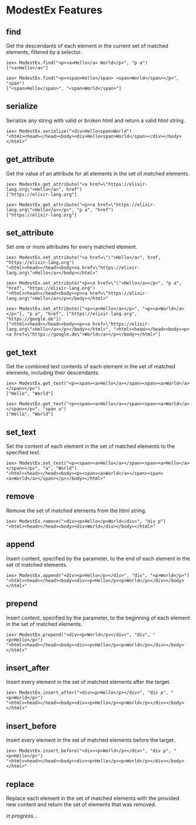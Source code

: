 
# ModestEx Features

## find
Get the descendants of each element in the current set of matched elements, filtered by a selector.

	iex> ModestEx.find("<p><a>Hello</a> World</p>", "p a")
	["<a>Hello</a>"]

	iex> ModestEx.find("<p><span>Hello</span> <span>World</span></p>", "span")
	["<span>Hello</span>", "<span>World</span>"]

## serialize
Serialize any string with valid or broken html and return a valid html string.

	iex> ModestEx.serialize("<div>Hello<span>World")
	"<html><head></head><body><div>Hello<span>World</span></div></body></html>"

## get_attribute

Get the value of an attribute for all elements in the set of matched elements.

	iex> ModestEx.get_attribute("<a href=\"https://elixir-lang.org\">Hello</a>", href")
	["https://elixir-lang.org"]

	iex> ModestEx.get_attribute("<p><a href=\"https://elixir-lang.org\">Hello</a></p>", "p a", "href")
	["https://elixir-lang.org"]

## set_attribute

Set one or more attributes for every matched element.

	iex> ModestEx.set_attribute("<a href=\"\">Hello</a>", href, "https://elixir-lang.org")
	"<html><head></head><body><a href=\"https://elixir-lang.org\">Hello</a></body></html>"

	iex> ModestEx.set_attribute("<p><a href=\"\">Hello</a></p>", "p a", "href", "https://elixir-lang.org")
	"<html><head></head><body><p><a href=\"https://elixir-lang.org\">Hello</a></p></body></html>"

	iex> ModestEx.set_attribute(["<p><a>Hello</a></p>", "<p><a>World</a></p>"], "p a", "href", ["https://elixir-lang.org", "https://google.de"])
	["<html><head></head><body><p><a href=\"https://elixir-lang.org\">Hello</a></p></body></html>", "<html><head></head><body><p><a href=\"https://google.de\">World</a></p></body></html>"]

## get_text
Get the combined text contents of each element in the set of matched elements, including their descendants.

	iex> ModestEx.get_text("<p><span><a>Hello</a></span><span><a>World</a></span></p>")
	["Hello", "World"]

	iex> ModestEx.get_text("<p><span><a>Hello</a></span><span><a>World</a></span></p>", "span a")
	["Hello", "World"]

## set_text
Set the content of each element in the set of matched elements to the specified text.

	iex> ModestEx.set_text("<p><span><a>Hello</a></span><span><a>Hello</a></span></p>", "a", "World")
	"<html><head></head><body><p><span><a>World</a></span><span><a>World</a></span></p></body></html>"
	
## remove
Remove the set of matched elements from the html string.

	iex> ModestEx.remove("<div><p>Hello</p>World</div>", "div p")
	"<html><head></head><body><div>World</div></body></html>"

## append
Insert content, specified by the parameter, to the end of each element in the set of matched elements.

	iex> ModestEx.append("<div><p>Hello</p></div>", "div", "<p>World</p>")
	"<html><head></head><body><div><p>Hello</p><p>World</p></div></body></html>"

## prepend
Insert content, specified by the parameter, to the beginning of each element in the set of matched elements.

	iex> ModestEx.prepend("<div><p>World</p></div>", "div", "<p>Hello</p>")
	"<html><head></head><body><div><p>Hello</p><p>World</p></div></body></html>"

## insert_after
Insert every element in the set of matched elements after the target.

	iex> ModestEx.insert_after("<div><p>Hello</p></div>", "div p", "<p>World</p>")
	"<html><head></head><body><div><p>Hello</p><p>World</p></div></body></html>"

## insert_before
Insert every element in the set of matched elements before the target.

	iex> ModestEx.insert_before("<div><p>World</p></div>", "div p", "<p>Hello</p>")
	"<html><head></head><body><div><p>Hello</p><p>World</p></div></body></html>"

## replace
Replace each element in the set of matched elements with the provided new content and return the set of elements that was removed.

*in progress...*